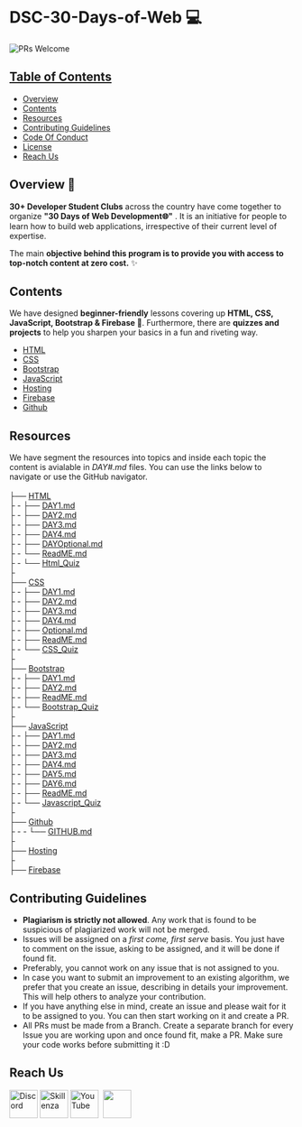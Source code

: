 # DSC-30-Days-of-Web 💻

 <img src="https://img.shields.io/badge/PRs-welcome-brightgreen.svg?style=for-the-badge" alt="PRs Welcome" /> <a href="https://github.com/30DaysofWebDEV/DSC-30-Days-of-Web/pulls" target="_blank">

<!-- TABLE OF CONTENTS -->
## Table of Contents

* [Overview](#overview)
* [Contents](#contents)
* [Resources](#resources)
* [Contributing Guidelines](#contributing-guidelines)
* [Code Of Conduct](#code-of-conduct)
* [License](#license)
* [Reach Us](#reach-us)


<!-- OVERVIEW -->
## Overview 📝

**30+ Developer Student Clubs**  across the country have come together to organize **"30 Days of Web Development🌐"** . 
It is an initiative for people to learn how to build web applications, irrespective of their current level of expertise.

The main **objective behind this program is to provide you with access to top-notch content at zero cost.** ✨


<!-- CONTENTS -->
## Contents

We have designed **beginner-friendly** lessons covering up **HTML, CSS, JavaScript, Bootstrap & Firebase 💛**. 
Furthermore, there are **quizzes and projects** to help you sharpen your basics in a fun and riveting way.

- [HTML](/HTML/ReadME.md)
- [CSS](/CSS/ReadME.md) 
- [Bootstrap](/Bootstrap/ReadME.md)
- [JavaScript](/JavaScript/ReadME.md)
- [Hosting](/Hosting/ReadME.md)
- [Firebase](/Firebase/ReadME.md)
- [Github](/Github/ReadME.md)



## Resources

We have segment the resources into topics and inside each topic the content is avialable in _DAY#.md_ files. You can use the links below to navigate or use the GitHub navigator.
<br>
<br>
├── [HTML](https://github.com/30DaysofWebDEV/DSC-30-Days-of-Web/tree/main/HTML)<br>
├ - ├── [DAY1.md](https://github.com/30DaysofWebDEV/DSC-30-Days-of-Web/blob/main/HTML/DAY1.md)<br>
├ - ├── [DAY2.md](https://github.com/30DaysofWebDEV/DSC-30-Days-of-Web/blob/main/HTML/DAY2.md)<br>
├ - ├── [DAY3.md](https://github.com/30DaysofWebDEV/DSC-30-Days-of-Web/blob/main/HTML/DAY3.md)<br>
├ - ├── [DAY4.md](https://github.com/30DaysofWebDEV/DSC-30-Days-of-Web/blob/main/HTML/DAY4.md)<br>
├ - ├── [DAYOptional.md](https://github.com/30DaysofWebDEV/DSC-30-Days-of-Web/blob/main/HTML/DAYOptional.md)<br>
├ - └── [ReadME.md](https://github.com/30DaysofWebDEV/DSC-30-Days-of-Web/blob/main/HTML/ReadME.md)<br>
├ - └── [Html_Quiz](https://github.com/30DaysofWebDEV/DSC-30-Days-of-Web/blob/main/HTML/Html_Quiz.md)<br>
├<br>
├── [CSS](https://github.com/30DaysofWebDEV/DSC-30-Days-of-Web/tree/main/CSS)<br>
├ - ├── [DAY1.md](https://github.com/30DaysofWebDEV/DSC-30-Days-of-Web/blob/main/CSS/DAY1.md)<br>
├ - ├── [DAY2.md](https://github.com/30DaysofWebDEV/DSC-30-Days-of-Web/blob/main/CSS/DAY2.md)<br>
├ - ├── [DAY3.md](https://github.com/30DaysofWebDEV/DSC-30-Days-of-Web/blob/main/CSS/DAY3.md)<br>
├ - ├── [DAY4.md](https://github.com/30DaysofWebDEV/DSC-30-Days-of-Web/blob/main/CSS/DAY4.md)<br>
├ - ├── [Optional.md](https://github.com/30DaysofWebDEV/DSC-30-Days-of-Web/blob/main/CSS/Optional.md)<br>
├ - ├── [ReadME.md](https://github.com/30DaysofWebDEV/DSC-30-Days-of-Web/blob/main/CSS/ReadME.md)<br>
├ - └── [CSS_Quiz](https://github.com/30DaysofWebDEV/DSC-30-Days-of-Web/blob/main/CSS/CSS_Quiz.md)<br>
├<br>
├── [Bootstrap](https://github.com/30DaysofWebDEV/DSC-30-Days-of-Web/tree/main/CSS)<br>
├ - ├── [DAY1.md](https://github.com/30DaysofWebDEV/DSC-30-Days-of-Web/blob/main/Bootstrap/DAY1.md)<br>
├ - ├── [DAY2.md](https://github.com/30DaysofWebDEV/DSC-30-Days-of-Web/blob/main/Bootstrap/DAY2.md)<br>
├ - ├── [ReadME.md](https://github.com/30DaysofWebDEV/DSC-30-Days-of-Web/blob/main/Bootstrap/ReadME.md)<br>
├ - └── [Bootstrap_Quiz](https://github.com/30DaysofWebDEV/DSC-30-Days-of-Web/blob/main/Bootstrap/Bootstrap_Quiz.md)<br>
├<br>
├── [JavaScript](https://github.com/30DaysofWebDEV/DSC-30-Days-of-Web/tree/main/JavaScript)<br>
├ - ├── [DAY1.md](https://github.com/30DaysofWebDEV/DSC-30-Days-of-Web/blob/main/JavaScript/DAY1.md)<br>
├ - ├── [DAY2.md](https://github.com/30DaysofWebDEV/DSC-30-Days-of-Web/blob/main/JavaScript/DAY2.md)<br>
├ - ├── [DAY3.md](https://github.com/30DaysofWebDEV/DSC-30-Days-of-Web/blob/main/JavaScript/DAY3.md)<br>
├ - ├── [DAY4.md](https://github.com/30DaysofWebDEV/DSC-30-Days-of-Web/blob/main/JavaScript/DAY4.md)<br>
├ - ├── [DAY5.md](https://github.com/30DaysofWebDEV/DSC-30-Days-of-Web/blob/main/JavaScript/DAY5.md)<br>
├ - ├── [DAY6.md](https://github.com/30DaysofWebDEV/DSC-30-Days-of-Web/blob/main/JavaScript/DAY6.md)<br>
├ - ├── [ReadME.md](https://github.com/30DaysofWebDEV/DSC-30-Days-of-Web/blob/main/JavaScript/ReadME.md)<br>
├ - └── [Javascript_Quiz](https://github.com/30DaysofWebDEV/DSC-30-Days-of-Web/blob/main/JavaScript/Javascript_Quiz.md)<br>
├<br>
├── [Github](https://github.com/30DaysofWebDEV/DSC-30-Days-of-Web/blob/main/Github)<br>
├ - - └── [GITHUB.md](https://github.com/30DaysofWebDEV/DSC-30-Days-of-Web/blob/main/Github/GITHUB.md)<br>
├<br>
├── [Hosting](https://github.com/30DaysofWebDEV/DSC-30-Days-of-Web/tree/main/Hosting)<br>
├<br>
├── [Firebase](https://github.com/30DaysofWebDEV/DSC-30-Days-of-Web/tree/main/Firebase)<br>


<!-- CONTRIBUTING GUIDELINES -->
## Contributing Guidelines

- **Plagiarism is strictly not allowed**. Any work that is found to be suspicious of plagiarized work will not be merged.
- Issues will be assigned on a _first come, first serve_ basis. You just have to comment on the issue, asking to be assigned, and it will be done if found fit.
- Preferably, you cannot work on any issue that is not assigned to you.
- In case you want to submit an improvement to an existing algorithm, we prefer that you create an issue, describing in details your improvement. This will help others to analyze your contribution. 
- If you have anything else in mind, create an issue and please wait for it to be assigned to you. You can then start working on it and create a PR.
- All PRs must be made from a Branch. Create a separate branch for every Issue you are working upon and once found fit, make a PR.
Make sure your code works before submitting it :D

<!-- pls add license and CoC here -->

<!-- Reach Us -->
## Reach Us
[<img src="https://www.freepnglogos.com/uploads/discord-logo-png/discord-icon-flat-style-available-svg-png-eps-10.png" alt="Discord" width=50 height=50 />](https://discord.com/invite/TCvEVb94p9)
[<img src="https://d2785ds9rd1e5d.cloudfront.net/img/community_skillenza_circle@2x.png" alt="Skillenza" width=50 height=50 />](https://skillenza.com/challenge/30daysofwebdev)
[<img src="https://cdn.iconscout.com/icon/free/png-256/youtube-85-226402.png" alt="YouTube" width=50 height=50/>](https://www.youtube.com/channel/UCUASJcVXk_rmmFiyGOW4Qkg)&nbsp;
<a href="mailto:30daysofwebdevelopment@gmail.com"><img src="https://image.flaticon.com/icons/png/512/281/281769.png" width=50 height=50/></a>
